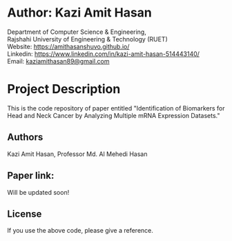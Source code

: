 # Author: Kazi Amit Hasan

Department of Computer Science & Engineering, </br>
Rajshahi University of Engineering & Technology (RUET) </br>
Website: https://amithasanshuvo.github.io/ </br>
Linkedin: https://www.linkedin.com/in/kazi-amit-hasan-514443140/ </br>
Email: kaziamithasan89@gmail.com

# Project Description

This is the code repository of paper entitled "Identification of Biomarkers for Head and Neck Cancer by Analyzing Multiple mRNA Expression Datasets."
## Authors	
Kazi Amit Hasan, Professor Md. Al Mehedi Hasan

## Paper link: 
Will be updated soon!

## License
If you use the above code, please give a reference.
